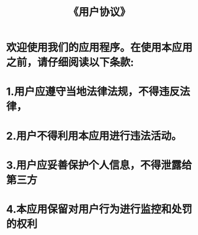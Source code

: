 <header>
 <h1>《用户协议》</h1>
</header>
<h1>欢迎使用我们的应用程序。在使用本应用之前，请仔细阅读以下条款:</h1>
<h1>1.用户应遵守当地法律法规，不得违反法律，</h1>
<h1>2.用户不得利用本应用进行违法活动。</h1>
<h1>3.用户应妥善保护个人信息，不得泄露给第三方</h1>
<h1>4.本应用保留对用户行为进行监控和处罚的权利</h1>


